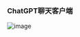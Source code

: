 ### ChatGPT聊天客户端


![image](https://github.com/123seven/SmartChat-Beta/assets/42730681/767bd491-829e-4cc0-a510-48f933928310)
